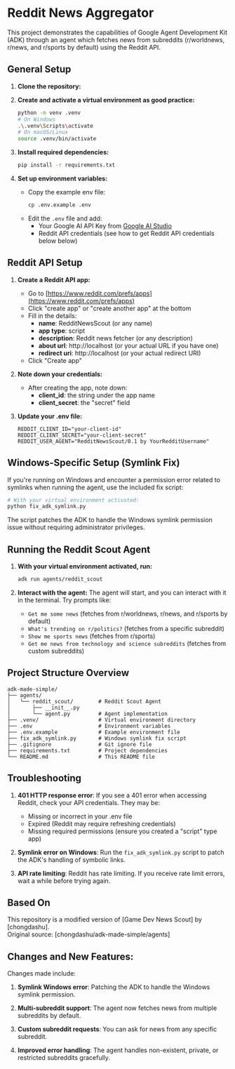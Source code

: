 # Reddit News Aggregator

This project demonstrates the capabilities of Google Agent Development Kit (ADK) through an agent which fetches news from subreddits (r/worldnews, r/news, and r/sports by default) using the Reddit API.

## General Setup

1.  **Clone the repository:**

2.  **Create and activate a virtual environment as good practice:**

    ```bash
    python -m venv .venv
    # On Windows
    .\.venv\Scripts\activate
    # On macOS/Linux
    source .venv/bin/activate
    ```

3.  **Install required dependencies:**

    ```bash
    pip install -r requirements.txt
    ```

4.  **Set up environment variables:**

    - Copy the example env file:
      ```bash
      cp .env.example .env
      ```
    - Edit the `.env` file and add:
      - Your Google AI API Key from [Google AI Studio](https://aistudio.google.com/app/apikey)
      - Reddit API credentials (see how to get Reddit API credentials below below)

## Reddit API Setup

1. **Create a Reddit API app:**
   - Go to [https://www.reddit.com/prefs/apps](https://www.reddit.com/prefs/apps)
   - Click "create app" or "create another app" at the bottom
   - Fill in the details:
     - **name**: RedditNewsScout (or any name)
     - **app type**: script
     - **description**: Reddit news fetcher (or any description)
     - **about url**: http://localhost (or your actual URL if you have one)
     - **redirect uri**: http://localhost (or your actual redirect URI)
   - Click "Create app"

2. **Note down your credentials:**
   - After creating the app, note down:
     - **client_id**: the string under the app name
     - **client_secret**: the "secret" field

3. **Update your .env file:**
   ```
   REDDIT_CLIENT_ID="your-client-id"
   REDDIT_CLIENT_SECRET="your-client-secret"
   REDDIT_USER_AGENT="RedditNewsScout/0.1 by YourRedditUsername"
   ```

## Windows-Specific Setup (Symlink Fix)

If you're running on Windows and encounter a permission error related to symlinks when running the agent, use the included fix script:

```bash
# With your virtual environment activated:
python fix_adk_symlink.py
```

The script patches the ADK to handle the Windows symlink permission issue without requiring administrator privileges.

## Running the Reddit Scout Agent

1. **With your virtual environment activated, run:**

   ```bash
   adk run agents/reddit_scout
   ```

2. **Interact with the agent:** 
The agent will start, and you can interact with it in the terminal. Try prompts like:
   - `Get me some news` (fetches from r/worldnews, r/news, and r/sports by default)
   - `What's trending on r/politics?` (fetches from a specific subreddit)
   - `Show me sports news` (fetches from r/sports)
   - `Get me news from technology and science subreddits` (fetches from custom subreddits)


## Project Structure Overview

```
adk-made-simple/
├── agents/
│   └── reddit_scout/        # Reddit Scout Agent
│       ├── __init__.py
│       └── agent.py         # Agent implementation
├── .venv/                   # Virtual environment directory
├── .env                     # Environment variables
├── .env.example             # Example environment file
├── fix_adk_symlink.py       # Windows symlink fix script
├── .gitignore               # Git ignore file
├── requirements.txt         # Project dependencies
└── README.md                # This README file
```

## Troubleshooting

1. **401 HTTP response error**: If you see a 401 error when accessing Reddit, check your API credentials. They may be:
   - Missing or incorrect in your .env file
   - Expired (Reddit may require refreshing credentials)
   - Missing required permissions (ensure you created a "script" type app)

2. **Symlink error on Windows**: Run the `fix_adk_symlink.py` script to patch the ADK's handling of symbolic links.

3. **API rate limiting**: Reddit has rate limiting. If you receive rate limit errors, wait a while before trying again.

## Based On

This repository is a modified version of [Game Dev News Scout] by [chongdashu].  
Original source: [chongdashu/adk-made-simple/agents]

## Changes and New Features:  
Changes made include:
1. **Symlink Windows error**: Patching the ADK to handle the Windows symlink permission.

2. **Multi-subreddit support**: The agent now fetches news from multiple subreddits by default.

3. **Custom subreddit requests**: You can ask for news from any specific subreddit.

4. **Improved error handling**: The agent handles non-existent, private, or restricted subreddits gracefully.


